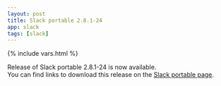```yaml
---
layout: post
title: Slack portable 2.8.1-24
app: slack
tags: [slack]
---
```

{% include vars.html %}

Release of Slack portable 2.8.1-24 is now available.<br />
You can find links to download this release on the [Slack portable page](/app/slack-portable).